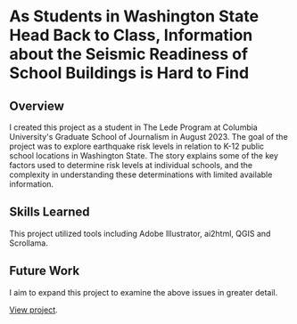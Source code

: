 <link rel="stylesheet" href="https://cdn.jsdelivr.net/npm/bulma@0.9.4/css/bulma.min.css" />
    <link rel="stylesheet" href="style.css">
  </head>
  <body>
        <div class="section">
            <div class="container content">
                <h1 class="title">As Students in Washington State Head Back to Class, Information about the Seismic Readiness of School Buildings is Hard to Find</h1>
                <h2 class="title">Overview</h2>
                <p> I created this project as a student in The Lede Program at Columbia University's Graduate School of Journalism in August 2023. The goal of the project was to explore earthquake risk levels in relation to K-12 public school locations in Washington State. The story explains some of the key factors used to determine risk levels at individual schools, and the complexity in understanding these determinations with limited available information.
                </p>
                <p>
                </p>
                </p>
                </p>
                <p> 
                </p>
                <h2 class="title">Skills Learned</h2>
                <p>This project utilized tools including Adobe Illustrator, ai2html, QGIS and Scrollama.
                </p>
                <h2 class="title">Future Work</h2>
                <p>I aim to expand this project to examine the above issues in greater detail.
                </p>
                <p><a href="https://efkodon.github.io/seismic-schools-mapping/">View project</a>.